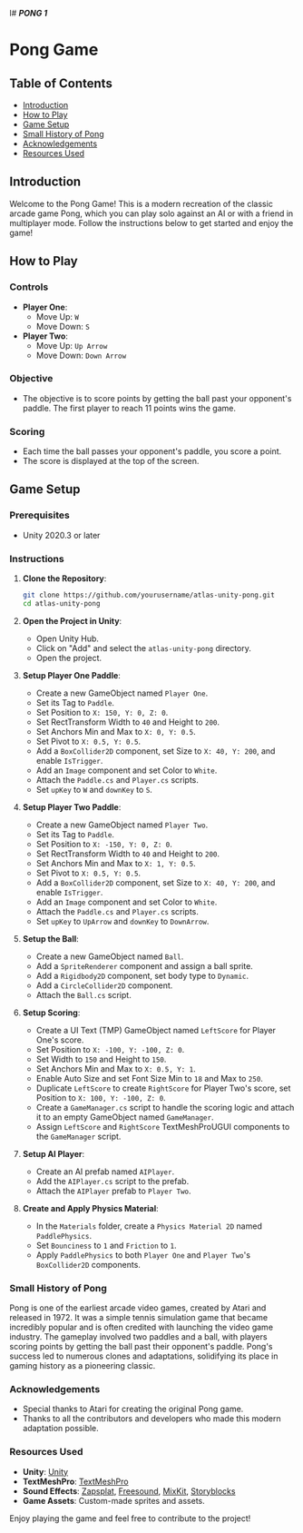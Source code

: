 
l# ***PONG 1***
# Pong Game

## Table of Contents
- [Introduction](#introduction)
- [How to Play](#how-to-play)
- [Game Setup](#game-setup)
- [Small History of Pong](#small-history-of-pong)
- [Acknowledgements](#acknowledgements)
- [Resources Used](#resources-used)

## Introduction
Welcome to the Pong Game! This is a modern recreation of the classic arcade game Pong, which you can play solo against an AI or with a friend in multiplayer mode. Follow the instructions below to get started and enjoy the game!

## How to Play
### Controls
- **Player One**:
  - Move Up: `W`
  - Move Down: `S`
- **Player Two**:
  - Move Up: `Up Arrow`
  - Move Down: `Down Arrow`

### Objective
- The objective is to score points by getting the ball past your opponent's paddle. The first player to reach 11 points wins the game.

### Scoring
- Each time the ball passes your opponent's paddle, you score a point.
- The score is displayed at the top of the screen.

## Game Setup
### Prerequisites
- Unity 2020.3 or later

### Instructions
1. **Clone the Repository**:
    ```sh
    git clone https://github.com/yourusername/atlas-unity-pong.git
    cd atlas-unity-pong
    ```

2. **Open the Project in Unity**:
    - Open Unity Hub.
    - Click on "Add" and select the `atlas-unity-pong` directory.
    - Open the project.

3. **Setup Player One Paddle**:
    - Create a new GameObject named `Player One`.
    - Set its Tag to `Paddle`.
    - Set Position to `X: 150, Y: 0, Z: 0`.
    - Set RectTransform Width to `40` and Height to `200`.
    - Set Anchors Min and Max to `X: 0, Y: 0.5`.
    - Set Pivot to `X: 0.5, Y: 0.5`.
    - Add a `BoxCollider2D` component, set Size to `X: 40, Y: 200`, and enable `IsTrigger`.
    - Add an `Image` component and set Color to `White`.
    - Attach the `Paddle.cs` and `Player.cs` scripts.
    - Set `upKey` to `W` and `downKey` to `S`.

4. **Setup Player Two Paddle**:
    - Create a new GameObject named `Player Two`.
    - Set its Tag to `Paddle`.
    - Set Position to `X: -150, Y: 0, Z: 0`.
    - Set RectTransform Width to `40` and Height to `200`.
    - Set Anchors Min and Max to `X: 1, Y: 0.5`.
    - Set Pivot to `X: 0.5, Y: 0.5`.
    - Add a `BoxCollider2D` component, set Size to `X: 40, Y: 200`, and enable `IsTrigger`.
    - Add an `Image` component and set Color to `White`.
    - Attach the `Paddle.cs` and `Player.cs` scripts.
    - Set `upKey` to `UpArrow` and `downKey` to `DownArrow`.

5. **Setup the Ball**:
    - Create a new GameObject named `Ball`.
    - Add a `SpriteRenderer` component and assign a ball sprite.
    - Add a `Rigidbody2D` component, set body type to `Dynamic`.
    - Add a `CircleCollider2D` component.
    - Attach the `Ball.cs` script.

6. **Setup Scoring**:
    - Create a UI Text (TMP) GameObject named `LeftScore` for Player One's score.
    - Set Position to `X: -100, Y: -100, Z: 0`.
    - Set Width to `150` and Height to `150`.
    - Set Anchors Min and Max to `X: 0.5, Y: 1`.
    - Enable Auto Size and set Font Size Min to `18` and Max to `250`.
    - Duplicate `LeftScore` to create `RightScore` for Player Two's score, set Position to `X: 100, Y: -100, Z: 0`.
    - Create a `GameManager.cs` script to handle the scoring logic and attach it to an empty GameObject named `GameManager`.
    - Assign `LeftScore` and `RightScore` TextMeshProUGUI components to the `GameManager` script.

7. **Setup AI Player**:
    - Create an AI prefab named `AIPlayer`.
    - Add the `AIPlayer.cs` script to the prefab.
    - Attach the `AIPlayer` prefab to `Player Two`.

8. **Create and Apply Physics Material**:
    - In the `Materials` folder, create a `Physics Material 2D` named `PaddlePhysics`.
    - Set `Bounciness` to `1` and `Friction` to `1`.
    - Apply `PaddlePhysics` to both `Player One` and `Player Two`'s `BoxCollider2D` components.

### Small History of Pong
Pong is one of the earliest arcade video games, created by Atari and released in 1972. It was a simple tennis simulation game that became incredibly popular and is often credited with launching the video game industry. The gameplay involved two paddles and a ball, with players scoring points by getting the ball past their opponent's paddle. Pong's success led to numerous clones and adaptations, solidifying its place in gaming history as a pioneering classic.

### Acknowledgements
- Special thanks to Atari for creating the original Pong game.
- Thanks to all the contributors and developers who made this modern adaptation possible.

### Resources Used
- **Unity**: [Unity](https://unity.com/)
- **TextMeshPro**: [TextMeshPro](https://docs.unity3d.com/Manual/com.unity.textmeshpro.html)
- **Sound Effects**: [Zapsplat](https://www.zapsplat.com), [Freesound](https://www.freesound.org), [MixKit](https://www.mixkit.co), [Storyblocks](https://www.storyblocks.com)
- **Game Assets**: Custom-made sprites and assets.

Enjoy playing the game and feel free to contribute to the project!

